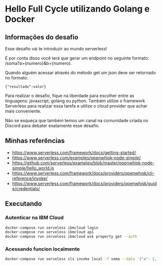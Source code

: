 # Hello Full Cycle utilizando Golang e Docker

## Informações do desafio

Esse desafio vai te introduzir ao mundo serverless!

E por conta disso você terá que gerar um endpoint no seguinte formato: /soma?a={numero}&b={numero}.

Quando alguém acessar através do método get um json deve ser retornado no formato:

`{"resultado":valor}`

Para realizar o desafio, fique na liberdade para escolher entre as linguagens: javascript, golang ou python. Também utilize o framework Serverless para realizar essa tarefa e utilize o cloud provider que achar mais conveniente.

Não se esqueça que também temos um canal na comunidade criada no Discord para debater exatamente esse desafio.

## Minhas referências

* https://www.serverless.com/framework/docs/getting-started/
* https://www.serverless.com/examples/openwhisk-node-simple/
* https://github.com/serverless/examples/blob/master/openwhisk-node-simple/hello_world.js
* https://www.serverless.com/framework/docs/providers/openwhisk/cli-reference/invoke/
* https://www.serverless.com/framework/docs/providers/openwhisk/guide/credentials/

## Executando

### Autenticar na IBM Cloud

```bash
docker-compose run serveless ibmcloud login
docker-compose run serveless ibmcloud api
docker-compose run serveless ibmcloud wsk property get --auth
```

### Acessando funcion localmente

```bash
docker-compose run serveless sls invoke local -f soma --data '{"a": 1, "b": 2 }'
```
